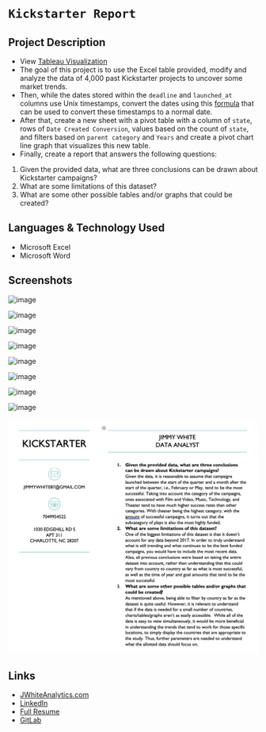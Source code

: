 # `Kickstarter Report`

## Project Description

- View [Tableau Visualization](https://public.tableau.com/views/KickstarterCampaigns_16872229265050/KickstarterCampaignsbyCountry?:language=en-US&:display_count=n&:origin=viz_share_link)
-  The goal of this project is to use the Excel table provided, modify and analyze the data of 4,000 past Kickstarter projects to uncover some market trends.
- Then, while the dates stored within the `deadline` and `launched_at` columns use Unix timestamps, convert the dates using this [formula](https://www.extendoffice.com/documents/excel/2473-excel-timestamp-to-date.html) that can be used to convert these timestamps to a normal date.
- After that, create a new sheet with a pivot table with a column of `state`, rows of `Date Created Conversion`, values based on the count of `state`, and filters based on `parent category` and `Years` and create a pivot chart line graph that visualizes this new table.
- Finally, create a report that answers the following questions:

1. Given the provided data, what are three conclusions can be drawn about Kickstarter campaigns?
2. What are some limitations of this dataset?
3. What are some other possible tables and/or graphs that could be created?


## Languages & Technology Used

- Microsoft Excel
- Microsoft Word

## Screenshots
![image](/Images/FullTable.png)

![image](/Images/CategoryStats.png)

![image](/Images/SubcategoryStats.png)

![image](/Images/GoalsOutcomes.png)

![image](/Images/LaunchDateOutcomes.png)

![image](/Images/backers01.png)

![image](/Images/PercentageFundedFormat.png)

![image](/Images/DateConversion.png)

![image](/Images/screenshot.png)

## Links
- [JWhiteAnalytics.com](https://jwhiteanalytics.com)
- [LinkedIn](https://www.linkedin.com/in/jwhite1987)
- [Full Resume](https://jwhiteanalytics.com/JWhite%20DataAnalyst.pdf)
- [GitLab](https://gitlab.com/jimmywhite1987)
